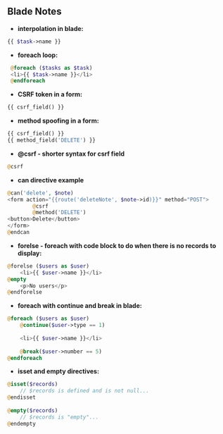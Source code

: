 ## Blade Notes
- **interpolation in blade:**
```php
{{ $task->name }}
```
- **foreach loop:**
```php
 @foreach ($tasks as $task)
 <li>{{ $task->name }}</li>
 @endforeach
 ```
 - **CSRF token in a form:**
 ```php
 {{ csrf_field() }}
 ```
 - **method spoofing in a form:**
 ```php
{{ csrf_field() }}
{{ method_field('DELETE') }}
```
- **@csrf - shorter syntax for csrf field**
```php
@csrf
```
- **can directive example**
```php
@can('delete', $note)
<form action="{{route('deleteNote', $note->id)}}" method="POST">
        @csrf
        @method('DELETE')
<button>Delete</button>
</form>
@endcan
```
- **forelse - foreach with code block to do when there is no records to display:**
```php
@forelse ($users as $user)
    <li>{{ $user->name }}</li>
@empty
    <p>No users</p>
@endforelse
```
- **foreach with continue and break in blade:**
```php
@foreach ($users as $user)
    @continue($user->type == 1)
 
    <li>{{ $user->name }}</li>
 
    @break($user->number == 5)
@endforeach
```
- **isset and empty directives:**
```php
@isset($records)
    // $records is defined and is not null...
@endisset
 
@empty($records)
    // $records is "empty"...
@endempty
```